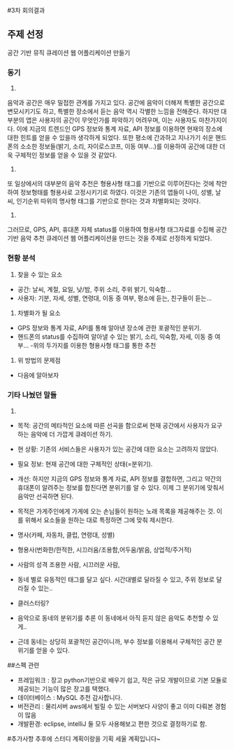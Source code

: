 #3차 회의결과

## 주제 선정
공간 기반 뮤직 큐레이션 웹 어플리케이션 만들기

### 동기
1.
음악과 공간은 매우 밀접한 관계를 가지고 있다. 공간에 음악이 더해져 특별한 공간으로 변모시키기도 하고, 특별한 장소에서 듣는 음악 역시 각별한 느낌을 전해준다. 하지만 대부분의 앱은 사용자의 공간이 무엇인가를 파악하기 어려우며, 이는 사용자도 마찬가지이다. 이에 지금의 트렌드인 GPS 정보와 통계 자료, API 정보를 이용하면 현재의 장소에 대한 힌트를 얻을 수 있을까 생각하게 되었다. 또한 평소에 간과하고 지나가기 쉬운 핸드폰의 소소한 정보들(밝기, 소리, 자이로스코프, 이동 여부…)를 이용하여 공간에 대한 더욱 구체적인 정보를 얻을 수 있을 것 같았다.

1.
또 일상에서의 대부분의 음악 추천은 형용사형 태그를 기반으로 이루어진다는 것에 착안하여 정보형태를 형용사로 고정시키기로 하였다. 이것은 기존의 앱들이 나이, 성별, 날씨, 인기순위 따위의 명사형 태그를 기반으로 한다는 것과 차별화되는 것이다.

1.
그러므로, GPS, API, 휴대폰 자체 status를 이용하여 형용사형 태그자료를 수집해 공간 기반 음악 추천 큐레이션 웹 어플리케이션을 만드는 것을 주제로 선정하게 되었다.

### 현황 분석
1. 찾을 수 있는 요소
- 공간: 날씨, 계절, 요일, 낮/밤, 주위 소리, 주위 밝기, 익숙함…
- 사용자: 기분, 자세, 성별, 연령대, 이동 중 여부, 평소에 듣는, 친구들이 듣는...

1. 차별화가 될 요소
- GPS 정보와 통계 자료, API를 통해 알아낸 장소에 관한 포괄적인 분위기.
- 핸드폰의 status를 수집하여 알아낼 수 있는 밝기, 소리, 익숙함, 자세, 이동 중 여부…
-위의 두가지를 이용한 형용사형 태그를 통한 추천

1. 위 방법의 문제점
- 다음에 알아보자

### 기타 나눴던 말들
1.
- 목적: 공간의 메타적인 요소에 따른 선곡을 함으로써 현재 공간에서 사용자가 요구하는 음악에 더 가깝게 큐레이션 하기.
- 현 상황: 기존의 서비스들은 사용자가 있는 공간에 대한 요소는 고려하지 않았다.
- 필요 정보: 현재 공간에 대한 구체적인 상태(=분위기).
- 개선: 하지만 지금의 GPS 정보와 통계 자료, API 정보를 결합하면, 그리고 약간의 휴대폰이 알려주는 정보를 합친다면 분위기를 알 수 있다. 이제 그 분위기에 맞춰서 음악만 선곡하면 된다.

- 목적은 가게주인에게 가게에 오는 손님들이 원하는 노래 목록을 제공해주는 것. 이를 위해서 요소들을 원하는 대로 특정하면 그에 맞춰 제시한다.

- 명사(카페, 자동차, 클럽, 연령대, 성별)
- 형용사(번화한/한적한, 시끄러움/조용함,어두움/밝음, 상업적/주거적)

- 사람의 성격 조용한 사람, 시끄러운 사람, 

- 동네 별로 유동적인 태그를 달고 싶다. 시간대별로 달라질 수 있고, 주위 정보로 달라질 수 있는..

- 클러스터링?

- 음악으로 동네의 분위기를 추론 이 동네에서 아직 듣지 않은 음악도 추천할 수 있게..
- 근데 동네는 상당히 포괄적인 공간이니까, 부수 정보를 이용해서 구체적인 공간 분위기를 얻을 수 있다.


##스펙 관련
- 프레임워크 : 장고
	python기반으로 배우기 쉽고, 작은 규모 개발이므로 기본 모듈로 제공되는 기능이 많은 장고를 택했다.
- 데이터베이스 : MySQL
	추천 감사합니다.
- 버전관리 : 물리서버
	aws에서 빌릴 수 있는 서버보다 사양이 좋고 이미 다뤄본 경험이 많음
- 개발환경: eclipse, intelliJ 둘 모두 사용해보고 편한 것으로 결정하기로 함.

#추가사항
추후에 스터디 계획이랑을 기획 세울 계획입니다~
